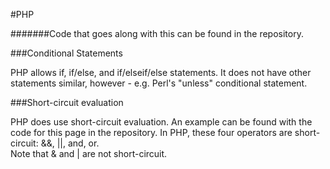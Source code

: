 #PHP

#######Code that goes along with this can be found in the repository.

###Conditional Statements

PHP allows if, if/else, and if/elseif/else statements. It does not have other statements similar, however - e.g. Perl's "unless" conditional statement.

###Short-circuit evaluation

PHP does use short-circuit evaluation. An example can be found with the code for this page in the repository. In PHP, these four operators are short-circuit: &&, ||, and, or.  
Note that & and | are not short-circuit.

###
